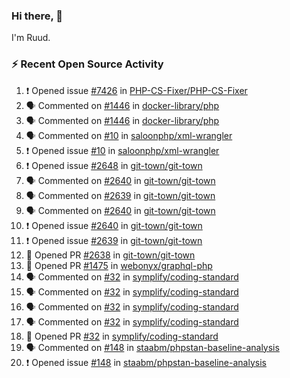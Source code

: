### Hi there, 👋

I'm Ruud.
 
### :zap: Recent Open Source Activity

<!--START_SECTION:activity-->
1. ❗ Opened issue [#7426](https://github.com/PHP-CS-Fixer/PHP-CS-Fixer/issues/7426) in [PHP-CS-Fixer/PHP-CS-Fixer](https://github.com/PHP-CS-Fixer/PHP-CS-Fixer)
2. 🗣 Commented on [#1446](https://github.com/docker-library/php/issues/1446#issuecomment-1798047995) in [docker-library/php](https://github.com/docker-library/php)
3. 🗣 Commented on [#1446](https://github.com/docker-library/php/issues/1446#issuecomment-1794810816) in [docker-library/php](https://github.com/docker-library/php)
4. 🗣 Commented on [#10](https://github.com/saloonphp/xml-wrangler/issues/10#issuecomment-1794263088) in [saloonphp/xml-wrangler](https://github.com/saloonphp/xml-wrangler)
5. ❗ Opened issue [#10](https://github.com/saloonphp/xml-wrangler/issues/10) in [saloonphp/xml-wrangler](https://github.com/saloonphp/xml-wrangler)
6. ❗ Opened issue [#2648](https://github.com/git-town/git-town/issues/2648) in [git-town/git-town](https://github.com/git-town/git-town)
7. 🗣 Commented on [#2640](https://github.com/git-town/git-town/issues/2640#issuecomment-1792007228) in [git-town/git-town](https://github.com/git-town/git-town)
8. 🗣 Commented on [#2639](https://github.com/git-town/git-town/issues/2639#issuecomment-1790850391) in [git-town/git-town](https://github.com/git-town/git-town)
9. 🗣 Commented on [#2640](https://github.com/git-town/git-town/issues/2640#issuecomment-1790565314) in [git-town/git-town](https://github.com/git-town/git-town)
10. ❗ Opened issue [#2640](https://github.com/git-town/git-town/issues/2640) in [git-town/git-town](https://github.com/git-town/git-town)
11. ❗ Opened issue [#2639](https://github.com/git-town/git-town/issues/2639) in [git-town/git-town](https://github.com/git-town/git-town)
12. 💪 Opened PR [#2638](https://github.com/git-town/git-town/pull/2638) in [git-town/git-town](https://github.com/git-town/git-town)
13. 💪 Opened PR [#1475](https://github.com/webonyx/graphql-php/pull/1475) in [webonyx/graphql-php](https://github.com/webonyx/graphql-php)
14. 🗣 Commented on [#32](https://github.com/symplify/coding-standard/pull/32#issuecomment-1787823921) in [symplify/coding-standard](https://github.com/symplify/coding-standard)
15. 🗣 Commented on [#32](https://github.com/symplify/coding-standard/pull/32#issuecomment-1787742609) in [symplify/coding-standard](https://github.com/symplify/coding-standard)
16. 🗣 Commented on [#32](https://github.com/symplify/coding-standard/pull/32#issuecomment-1787337668) in [symplify/coding-standard](https://github.com/symplify/coding-standard)
17. 🗣 Commented on [#32](https://github.com/symplify/coding-standard/pull/32#issuecomment-1787298637) in [symplify/coding-standard](https://github.com/symplify/coding-standard)
18. 💪 Opened PR [#32](https://github.com/symplify/coding-standard/pull/32) in [symplify/coding-standard](https://github.com/symplify/coding-standard)
19. 🗣 Commented on [#148](https://github.com/staabm/phpstan-baseline-analysis/issues/148#issuecomment-1786849471) in [staabm/phpstan-baseline-analysis](https://github.com/staabm/phpstan-baseline-analysis)
20. ❗ Opened issue [#148](https://github.com/staabm/phpstan-baseline-analysis/issues/148) in [staabm/phpstan-baseline-analysis](https://github.com/staabm/phpstan-baseline-analysis)
<!--END_SECTION:activity-->
